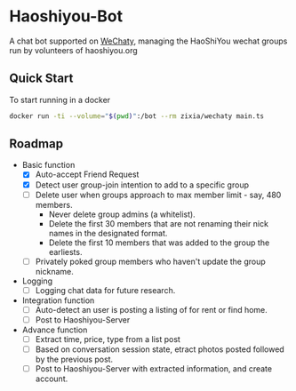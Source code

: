 # Haoshiyou-Bot
A chat bot supported on [WeChaty](http://blog.wechaty.io),
managing the HaoShiYou wechat groups run by volunteers of haoshiyou.org

## Quick Start
To start running in a docker

```bash
docker run -ti --volume="$(pwd)":/bot --rm zixia/wechaty main.ts
```


## Roadmap

* Basic function 
  - [X] Auto-accept Friend Request
  - [X] Detect user group-join intention to add to a specific group
  - [ ] Delete user when groups approach to max member limit - say, 480 members.
      - Never delete group admins (a whitelist).
      - Delete the first 30 members that are not renaming their nick names in the 
        designated format.
      - Delete the first 10 members that was added to the group the earliests.
  - [ ] Privately poked group members who haven't update the group nickname.

* Logging
  - [ ] Logging chat data for future research.
 
* Integration function
  - [ ] Auto-detect an user is posting a listing of for rent or find home.
  - [ ] Post to Haoshiyou-Server

* Advance function
  - [ ] Extract time, price, type from a list post
  - [ ] Based on conversation session state, etract photos posted followed 
        by the previous post.
  - [ ] Post to Haoshiyou-Server with extracted information, and create account.
